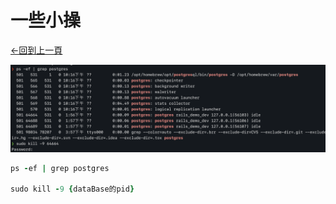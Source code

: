# 一些小操
[←回到上一頁](//RubyonRails.md)

![截圖 2022-07-06 下午3.59.00.png](一些小操/2022-07-06_359.png)

```ruby
ps -ef | grep postgres

sudo kill -9 {dataBase的pid}
```
